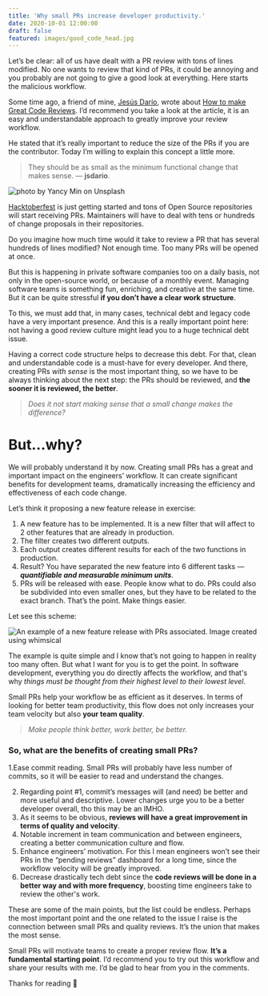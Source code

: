 ```yaml
---
title: 'Why small PRs increase developer productivity.'
date: 2020-10-01 12:00:00
draft: false
featured: images/good_code_head.jpg
---
```


Let’s be clear: all of us have dealt with a PR review with tons of lines modified. No one wants to review that kind of PRs, it could be annoying and you probably are not going to give a good look at everything. Here starts the malicious workflow.

Some time ago, a friend of mine, [Jesús Darío](https://jsdario.medium.com/), wrote about [How to make Great Code Reviews](https://itnext.io/how-to-make-great-code-reviews-9fb7d84b77e8). I’d recommend you take a look at the article, it is an easy and understandable approach to greatly improve your review workflow.

He stated that it’s really important to reduce the size of the PRs if you are the contributor. Today I’m willing to explain this concept a little more.

> They should be as small as the minimum functional change that makes sense. — **jsdario**.

![photo by Yancy Min on Unsplash](https://miro.medium.com/max/700/0*E1CbTpVbOAtqSACr)

[Hacktoberfest](https://hacktoberfest.digitalocean.com/) is just getting started and tons of Open Source repositories will start receiving PRs. Maintainers will have to deal with tens or hundreds of change proposals in their repositories.

Do you imagine how much time would it take to review a PR that has several hundreds of lines modified? Not enough time. Too many PRs will be opened at once.

But this is happening in private software companies too on a daily basis, not only in the open-source world, or because of a monthly event.
Managing software teams is something fun, enriching, and creative at the same time. But it can be quite stressful **if you don’t have a clear work structure**.

To this, we must add that, in many cases, technical debt and legacy code have a very important presence. And this is a really important point here: not having a good review culture might lead you to a huge technical debt issue.

Having a correct code structure helps to decrease this debt. For that, clean and understandable code is a must-have for every developer. And there, creating PRs _with sense_ is the most important thing, so we have to be always thinking about the next step: the PRs should be reviewed, and **the sooner it is reviewed, the better**.

> _Does it not start making sense that a small change makes the difference?_

# But...why?

We will probably understand it by now. Creating small PRs has a great and important impact on the engineers’ workflow. It can create significant benefits for development teams, dramatically increasing the efficiency and effectiveness of each code change.

Let’s think it proposing a new feature release in exercise:

1. A new feature has to be implemented. It is a new filter that will affect to 2 other features that are already in production.
2. The filter creates two different outputs.
3. Each output creates different results for each of the two functions in production.
4. Result? You have separated the new feature into 6 different tasks — **_quantifiable and measurable minimum units_**.
5. PRs will be released with ease. People know what to do. PRs could also be subdivided into even smaller ones, but they have to be related to the exact branch. That’s the point. Make things easier.

Let see this scheme:

![An example of a new feature release with PRs associated. Image created using whimsical](https://miro.medium.com/max/700/1*dlGAR8l3RPu-VsUHzm-CbQ.png)

The example is quite simple and I know that’s not going to happen in reality too many often. But what I want for you is to get the point. In software development, everything you do directly affects the workflow, and that's why _things must be thought from their highest level to their lowest level_.

Small PRs help your workflow be as efficient as it deserves. In terms of looking for better team productivity, this flow does not only increases your team velocity but also **your team quality**.

> _Make people think better, work better, be better._

### So, what are the benefits of creating small PRs?

1.Ease commit reading. Small PRs will probably have less number of commits, so it will be easier to read and understand the changes.

2. Regarding point #1, commit’s messages will (and need) be better and more useful and descriptive. Lower changes urge you to be a better developer overall, tho this may be an IMHO.
3. As it seems to be obvious, **reviews will have a great improvement in terms of quality and velocity**.
4. Notable increment in team communication and between engineers, creating a better communication culture and flow.
5. Enhance engineers’ motivation. For this I mean engineers won’t see their PRs in the “pending reviews” dashboard for a long time, since the workflow velocity will be greatly improved.
6. Decrease drastically tech debt since the **code reviews will be done in a better way and with more frequency**, boosting time engineers take to review the other's work.

These are some of the main points, but the list could be endless.
Perhaps the most important point and the one related to the issue I raise is the connection between small PRs and quality reviews. It’s the union that makes the most sense.

Small PRs will motivate teams to create a proper review flow. **It’s a fundamental starting point**. I’d recommend you to try out this workflow and share your results with me. I’d be glad to hear from you in the comments.

Thanks for reading 🙌
